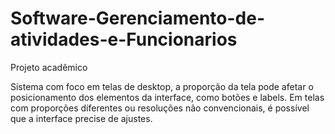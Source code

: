# Software-Gerenciamento-de-atividades-e-Funcionarios
Projeto acadêmico 

Sistema com foco em telas de desktop, a proporção da tela pode afetar o posicionamento dos elementos da interface, como botões e labels. Em telas com proporções diferentes ou resoluções não convencionais, é possível que a interface precise de ajustes. 
